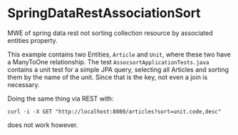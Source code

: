 # SpringDataRestAssociationSort

MWE of spring data rest not sorting collection resource by associated entities property.

This example contains two Entities, `Article` and `Unit`, where these two have a ManyToOne relationship.
The test `AssocsortApplicationTests.java` contains a unit test for a simple JPA query, selecting all Articles
and sorting them by the name of the unit. Since that is the key, not even a join is necessary.

Doing the same thing via REST with:

    curl -i -X GET "http://localhost:8080/articles?sort=unit.code,desc"

does not work however.
